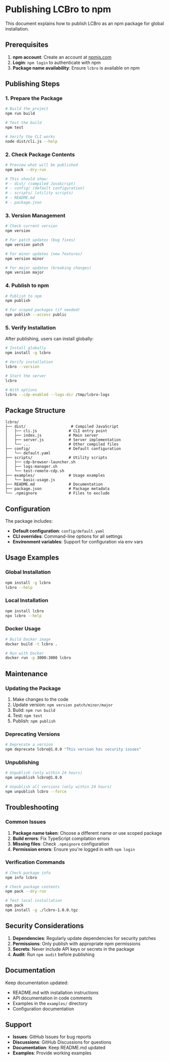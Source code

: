 # Publishing LCBro to npm

This document explains how to publish LCBro as an npm package for global installation.

## Prerequisites

1. **npm account**: Create an account at [npmjs.com](https://npmjs.com)
2. **Login**: `npm login` to authenticate with npm
3. **Package name availability**: Ensure `lcbro` is available on npm

## Publishing Steps

### 1. Prepare the Package

```bash
# Build the project
npm run build

# Test the build
npm test

# Verify the CLI works
node dist/cli.js --help
```

### 2. Check Package Contents

```bash
# Preview what will be published
npm pack --dry-run

# This should show:
# - dist/ (compiled JavaScript)
# - config/ (default configuration)
# - scripts/ (utility scripts)
# - README.md
# - package.json
```

### 3. Version Management

```bash
# Check current version
npm version

# For patch updates (bug fixes)
npm version patch

# For minor updates (new features)
npm version minor

# For major updates (breaking changes)
npm version major
```

### 4. Publish to npm

```bash
# Publish to npm
npm publish

# For scoped packages (if needed)
npm publish --access public
```

### 5. Verify Installation

After publishing, users can install globally:

```bash
# Install globally
npm install -g lcbro

# Verify installation
lcbro --version

# Start the server
lcbro

# With options
lcbro --cdp-enabled --logs-dir /tmp/lcbro-logs
```

## Package Structure

```
lcbro/
├── dist/                    # Compiled JavaScript
│   ├── cli.js              # CLI entry point
│   ├── index.js            # Main server
│   ├── server.js           # Server implementation
│   └── ...                 # Other compiled files
├── config/                 # Default configuration
│   └── default.yaml
├── scripts/                # Utility scripts
│   ├── cdp-browser-launcher.sh
│   ├── logs-manager.sh
│   └── test-remote-cdp.sh
├── examples/               # Usage examples
│   └── basic-usage.js
├── README.md               # Documentation
├── package.json            # Package metadata
└── .npmignore              # Files to exclude
```

## Configuration

The package includes:
- **Default configuration**: `config/default.yaml`
- **CLI overrides**: Command-line options for all settings
- **Environment variables**: Support for configuration via env vars

## Usage Examples

### Global Installation
```bash
npm install -g lcbro
lcbro --help
```

### Local Installation
```bash
npm install lcbro
npx lcbro --help
```

### Docker Usage
```bash
# Build Docker image
docker build -t lcbro .

# Run with Docker
docker run -p 3000:3000 lcbro
```

## Maintenance

### Updating the Package

1. Make changes to the code
2. Update version: `npm version patch/minor/major`
3. Build: `npm run build`
4. Test: `npm test`
5. Publish: `npm publish`

### Deprecating Versions

```bash
# Deprecate a version
npm deprecate lcbro@1.0.0 "This version has security issues"
```

### Unpublishing

```bash
# Unpublish (only within 24 hours)
npm unpublish lcbro@1.0.0

# Unpublish all versions (only within 24 hours)
npm unpublish lcbro --force
```

## Troubleshooting

### Common Issues

1. **Package name taken**: Choose a different name or use scoped package
2. **Build errors**: Fix TypeScript compilation errors
3. **Missing files**: Check `.npmignore` configuration
4. **Permission errors**: Ensure you're logged in with `npm login`

### Verification Commands

```bash
# Check package info
npm info lcbro

# Check package contents
npm pack --dry-run

# Test local installation
npm pack
npm install -g ./lcbro-1.0.0.tgz
```

## Security Considerations

1. **Dependencies**: Regularly update dependencies for security patches
2. **Permissions**: Only publish with appropriate npm permissions
3. **Secrets**: Never include API keys or secrets in the package
4. **Audit**: Run `npm audit` before publishing

## Documentation

Keep documentation updated:
- README.md with installation instructions
- API documentation in code comments
- Examples in the `examples/` directory
- Configuration documentation

## Support

- **Issues**: GitHub Issues for bug reports
- **Discussions**: GitHub Discussions for questions
- **Documentation**: Keep README.md updated
- **Examples**: Provide working examples
